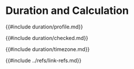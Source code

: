 # Duration and Calculation

{{#include duration/profile.md}}

{{#include duration/checked.md}}

{{#include duration/timezone.md}}

{{#include ../refs/link-refs.md}}
